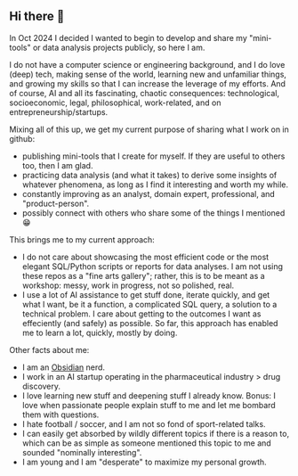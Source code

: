 ## Hi there 👋

In Oct 2024 I decided I wanted to begin to develop and share my "mini-tools" or data analysis projects publicly, so here I am.

I do not have a computer science or engineering background, and I do love (deep) tech, making sense of the world, learning new and unfamiliar things, and growing my skills so that I can increase the leverage of my efforts. And of course, AI and all its fascinating, chaotic consequences: technological, socioeconomic, legal, philosophical, work-related, and on entrepreneurship/startups.

Mixing all of this up, we get my current purpose of sharing what I work on in github:
- publishing mini-tools that I create for myself. If they are useful to others too, then I am glad. 
- practicing data analysis (and what it takes) to derive some insights of whatever phenomena, as long as I find it interesting and worth my while.
- constantly improving as an analyst, domain expert, professional, and "product-person".
- possibly connect with others who share some of the things I mentioned 😁

This brings me to my current approach:
- I do not care about showcasing the most efficient code or the most elegant SQL/Python scripts or reports for data analyses. I am not using these repos as a "fine arts gallery"; rather, this is to be meant as a workshop: messy, work in progress, not so polished, real.
- I use a lot of AI assistance to get stuff done, iterate quickly, and get what I want, be it a function, a complicated SQL query, a solution to a technical problem. I care about getting to the outcomes I want as effeciently (and safely) as possible. So far, this approach has enabled me to learn a lot, quickly, mostly by doing.

Other facts about me:
- I am an [Obsidian](https://obsidian.md/) nerd.
- I work in an AI startup operating in the pharmaceutical industry > drug discovery.
- I love learning new stuff and deepening stuff I already know. Bonus: I love when passionate people explain stuff to me and let me bombard them with questions.
- I hate football / soccer, and I am not so fond of sport-related talks.
- I can easily get absorbed by wildly different topics if there is a reason to, which can be as simple as someone mentioned this topic to me and sounded "nominally interesting".
- I am young and I am "desperate" to maximize my personal growth.


<!--
**matt-dlpfc/matt-dlpfc** is a ✨ _special_ ✨ repository because its `README.md` (this file) appears on your GitHub profile.

Here are some ideas to get you started:

- 🔭 I’m currently working on ...
- 🌱 I’m currently learning ...
- 👯 I’m looking to collaborate on ...
- 🤔 I’m looking for help with ...
- 💬 Ask me about ...
- 📫 How to reach me: ...
- 😄 Pronouns: ...
- ⚡ Fun fact: ...
-->
